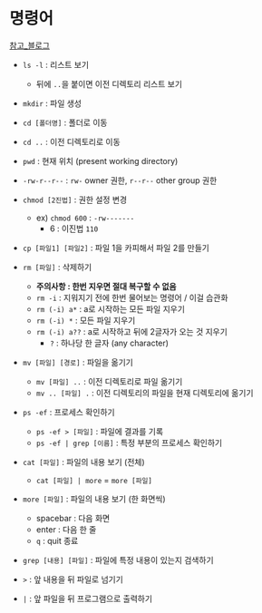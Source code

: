 # 명령어

[참고_블로그](https://cocoon1787.tistory.com/717)

- `ls -l` : 리스트 보기
  - 뒤에 `..`을 붙이면 이전 디렉토리 리스트 보기
- `mkdir` : 파일 생성
- `cd [폴더명]` : 폴더로 이동
- `cd ..` : 이전 디렉토리로 이동
- `pwd` : 현재 위치 (present working directory)
- `-rw-r--r--` : `rw-` owner 권한, `r--r--` other group 권한
- `chmod [2진법]` : 권한 설정 변경
  - ex) `chmod 600` : `-rw-------`
    - 6 : 이진법 `110`

- `cp [파일1] [파일2]` : 파일 1을 카피해서 파일 2를 만들기
- `rm [파일]` : 삭제하기
  - **주의사항 : 한번 지우면 절대 복구할 수 없음**
  - `rm -i` : 지워지기 전에 한번 물어보는 명령어 / 이걸 습관화
  - `rm (-i) a*` : a로 시작하는 모든 파일 지우기
  - `rm (-i) *` : 모든 파일 지우기
  - `rm (-i) a??` : a로 시작하고 뒤에 2글자가 오는 것 지우기
    - `?` : 하나당 한 글자 (any character)
- `mv [파일] [경로]` : 파일을 옮기기
  - `mv [파일] ..` : 이전 디렉토리로 파일 옮기기
  - `mv .. [파일] .` : 이전 디렉토리의 파일을 현재 디렉토리에 옮기기

- `ps -ef` : 프로세스 확인하기
  - `ps -ef > [파일]` : 파일에 결과를 기록
  - `ps -ef | grep [이름]` : 특정 부분의 프로세스 확인하기
- `cat [파일]` : 파일의 내용 보기 (전체)
  - `cat [파일] | more` = `more [파일]`
- `more [파일]` : 파일의 내용 보기 (한 화면씩)
  - spacebar : 다음 화면
  - enter : 다음 한 줄
  - `q` : quit 종료
- `grep [내용] [파일]` : 파일에 특정 내용이 있는지 검색하기
- `>` : 앞 내용을 뒤 파일로 넘기기
- `|` : 앞 파일을 뒤 프로그램으로 출력하기